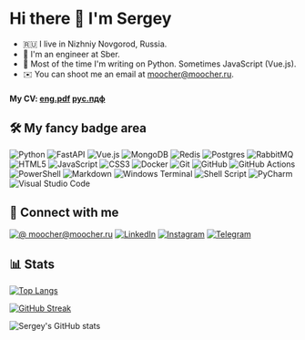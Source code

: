 # Hi there 👋 I'm Sergey

- 🇷🇺 I live in Nizhniy Novgorod, Russia.
- 🐍 I'm an engineer at Sber.
- 🤖 Most of the time I'm writing on Python. Sometimes JavaScript (Vue.js).
- ✉️ You can shoot me an email at moocher@moocher.ru.

#### My CV: [eng.pdf](https://drive.google.com/file/d/1-MgxKkE5R3tYqnjZ3zxE_HkbqHU8YGw1/view?usp=sharing) [рус.пдф](https://drive.google.com/file/d/1-6PX6OuFcbl5ywjys8wxQKWWcDgematW/view?usp=sharing)


## 🛠 My fancy badge area

![Python](https://img.shields.io/badge/python-3670A0?style=for-the-badge&logo=python&logoColor=ffdd54)
![FastAPI](https://img.shields.io/badge/FastAPI-005571?style=for-the-badge&logo=fastapi)
![Vue.js](https://img.shields.io/badge/vuejs-%2335495e.svg?style=for-the-badge&logo=vuedotjs&logoColor=%234FC08D)
![MongoDB](https://img.shields.io/badge/MongoDB-%234ea94b.svg?style=for-the-badge&logo=mongodb&logoColor=white)
![Redis](https://img.shields.io/badge/redis-%23DD0031.svg?style=for-the-badge&logo=redis&logoColor=white)
![Postgres](https://img.shields.io/badge/postgres-%23316192.svg?style=for-the-badge&logo=postgresql&logoColor=white)
![RabbitMQ](https://img.shields.io/badge/Rabbitmq-FF6600?style=for-the-badge&logo=rabbitmq&logoColor=white)
![HTML5](https://img.shields.io/badge/html5-%23E34F26.svg?style=for-the-badge&logo=html5&logoColor=white)
![JavaScript](https://img.shields.io/badge/javascript-%23323330.svg?style=for-the-badge&logo=javascript&logoColor=%23F7DF1E)
![CSS3](https://img.shields.io/badge/css3-%231572B6.svg?style=for-the-badge&logo=css3&logoColor=white)
![Docker](https://img.shields.io/badge/docker-%230db7ed.svg?style=for-the-badge&logo=docker&logoColor=white)
![Git](https://img.shields.io/badge/git-%23F05033.svg?style=for-the-badge&logo=git&logoColor=white)
![GitHub](https://img.shields.io/badge/github-%23121011.svg?style=for-the-badge&logo=github&logoColor=white)
![GitHub Actions](https://img.shields.io/badge/github%20actions-%232671E5.svg?style=for-the-badge&logo=githubactions&logoColor=white)
![PowerShell](https://img.shields.io/badge/PowerShell-%235391FE.svg?style=for-the-badge&logo=powershell&logoColor=white)
![Markdown](https://img.shields.io/badge/markdown-%23000000.svg?style=for-the-badge&logo=markdown&logoColor=white)
![Windows Terminal](https://img.shields.io/badge/Windows%20Terminalt-%234D4D4D.svg?style=for-the-badge&logo=windows-terminal&logoColor=white)
![Shell Script](https://img.shields.io/badge/shell_script-%23121011.svg?style=for-the-badge&logo=gnu-bash&logoColor=white)
![PyCharm](https://img.shields.io/badge/pycharm-143?style=for-the-badge&logo=pycharm&logoColor=black&color=black&labelColor=green)
![Visual Studio Code](https://img.shields.io/badge/Visual%20Studio%20Code-0078d7.svg?style=for-the-badge&logo=visual-studio-code&logoColor=white)


## 🤝 Connect with me

[![@ moocher@moocher.ru](https://img.shields.io/badge/moocher@moocher.ru-B71C1C?style=for-the-badge&logo=mail.ru&logoColor=white)](mailto:moocher@moocher.ru)
[![LinkedIn](https://img.shields.io/badge/linkedin-%230077B5.svg?style=for-the-badge&logo=linkedin&logoColor=white)](https://www.linkedin.com/in/sergey-fomin-85915a124/)
[![Instagram](https://img.shields.io/badge/Instagram-%23E4405F.svg?style=for-the-badge&logo=Instagram&logoColor=white)](https://www.instagram.com/srgfmn/)
[![Telegram](https://img.shields.io/badge/Telegram-2CA5E0?style=for-the-badge&logo=telegram&logoColor=white)](https://t.me/sfominx)

## 📊 Stats

[![Top Langs](https://github-readme-stats.vercel.app/api/top-langs/?username=sfominx&layout=compact)](https://github.com/anuraghazra/github-readme-stats)

[![GitHub Streak](https://github-readme-streak-stats.herokuapp.com/?user=DenverCoder1&theme=default)](https://git.io/streak-stats)

![Sergey's GitHub stats](https://github-readme-stats.vercel.app/api?username=sfominx&show_icons=true&theme=default)


